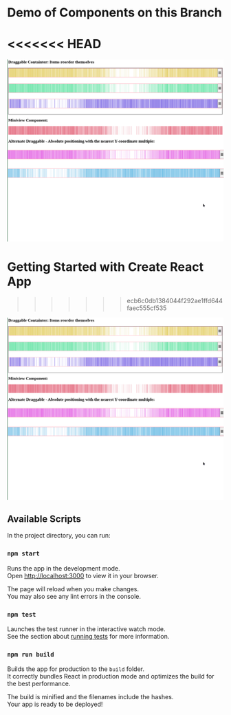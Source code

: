 # Demo of Components on this Branch
<<<<<<< HEAD
=======


![Demo](https://github.com/kiranbandi/guob/blob/taylan/redux-draggable.gif)



# Getting Started with Create React App
>>>>>>> ecb6c0db1384044f292ae1ffd644faec555cf535

![Demo](https://github.com/kiranbandi/guob/blob/taylan/redux-draggable.gif)

## Available Scripts

In the project directory, you can run:

### `npm start`

Runs the app in the development mode.\
Open [http://localhost:3000](http://localhost:3000) to view it in your browser.

The page will reload when you make changes.\
You may also see any lint errors in the console.

### `npm test`

Launches the test runner in the interactive watch mode.\
See the section about [running tests](https://facebook.github.io/create-react-app/docs/running-tests) for more information.

### `npm run build`

Builds the app for production to the `build` folder.\
It correctly bundles React in production mode and optimizes the build for the best performance.

The build is minified and the filenames include the hashes.\
Your app is ready to be deployed!
